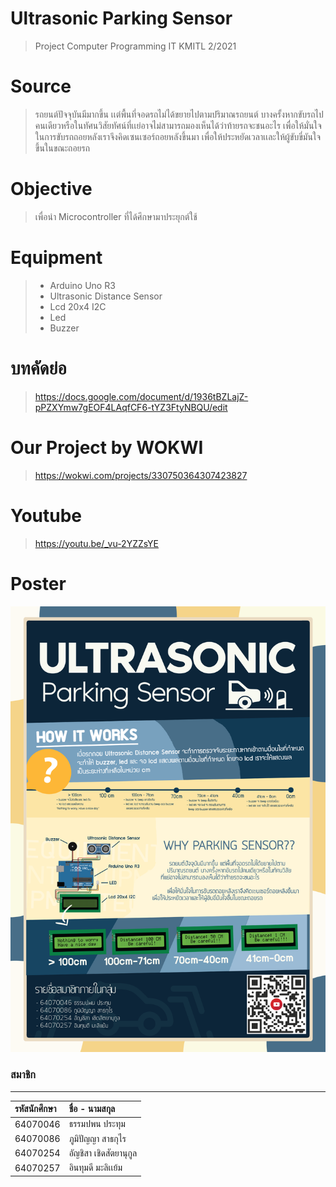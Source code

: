 # Ultrasonic Parking Sensor
> Project Computer Programming IT KMITL 2/2021
# Source
 >รถยนต์ปัจจุบันมีมากขึ้น เเต่พื้นที่จอดรถไม่ได้ขยายไปตามปริมาณรถยนต์ บางครั้งหากขับรถไปคนเดียวหรือในทัศนวิสัยทัศน์ที่เเย่อาจไม่สามารถมองเห็นได้ว่าท้ายรถจะชนอะไร เพื่อให้มั่นใจในการขับรถถอยหลังเราจึงคิดเซนเซอร์ถอยหลังขึ้นมา เพื่อให้ประหยัดเวลาเเละให้ผู้ขับขี่มันใจขึ้นในขณะถอยรถ
# Objective
  >เพื่อนำ Microcontroller ที่ได้ศึกษามาประยุกต์ใช้
# Equipment
  > * Arduino Uno R3
  > * Ultrasonic Distance Sensor
  > * Lcd 20x4 I2C
  > * Led
  > * Buzzer
# บทคัดย่อ
  >https://docs.google.com/document/d/1936tBZLajZ-pPZXYmw7gEOF4LAqfCF6-tYZ3FtyNBQU/edit
# Our Project by WOKWI
  >https://wokwi.com/projects/330750364307423827
# Youtube
  >https://youtu.be/_vu-2YZZsYE
# Poster
![](Poster/Compro_Print.png)

### สมาชิก
---

| รหัสนักศึกษา | ชื่อ - นามสกุล |
| :-------- | :-------- |
|   64070046   |   ธรรมปพน ประทุม   |
|   64070086   |   ภูมิปัญญา สาธกุไร   |
|   64070254   |   อัญชิสา เชิดสัตยานุกูล   |
|   64070257  |   อินทุมดี มะลิเเย้ม   |
